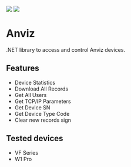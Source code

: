 <a href="https://www.nuget.org/packages/Anviz.SDK"><img src="https://ci.appveyor.com/api/projects/status/hn2yilm9xl66d2yc?svg=true"></a> <a href="https://www.nuget.org/packages/Anviz.SDK"><img src="https://img.shields.io/nuget/v/anviz.sdk.svg?style=flat"></a>

# Anviz

.NET library to access and control Anviz devices.

Features
--------

 - Device Statistics
 - Download All Records
 - Get All Users
 - Get TCP/IP Parameters
 - Get Device SN
 - Get Device Type Code
 - Clear new records sign 


Tested devices
--------

 - VF Series
 - W1 Pro
